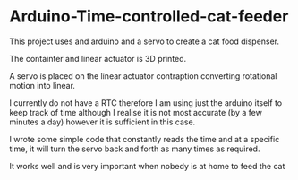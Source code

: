 # Arduino-Time-controlled-cat-feeder

This project uses and arduino and a servo to create a cat food dispenser.

The containter and linear actuator is 3D printed.

A servo is placed on the linear actuator contraption converting rotational motion into linear.

I currently do not have a RTC therefore I am using just the arduino itself to keep track of time although I realise it is not most accurate (by a few minutes a day) however it is sufficient in this case.

I wrote some simple code that constantly reads the time and at a specific time, it will turn the servo back and forth as many times as required.

It works well and is very important when nobedy is at home to feed the cat
